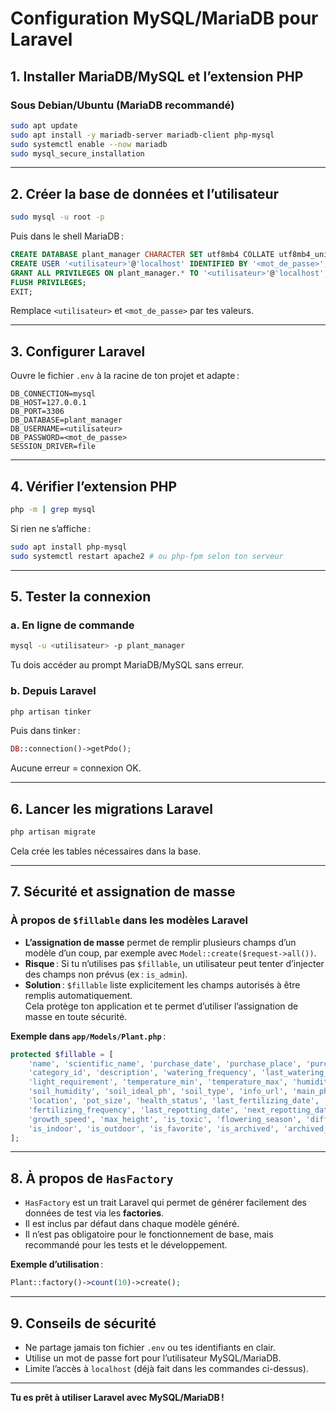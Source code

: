 # Configuration MySQL/MariaDB pour Laravel

## 1. Installer MariaDB/MySQL et l’extension PHP

### Sous Debian/Ubuntu (MariaDB recommandé)
```bash
sudo apt update
sudo apt install -y mariadb-server mariadb-client php-mysql
sudo systemctl enable --now mariadb
sudo mysql_secure_installation
```

---

## 2. Créer la base de données et l’utilisateur

```bash
sudo mysql -u root -p
```
Puis dans le shell MariaDB :
```sql
CREATE DATABASE plant_manager CHARACTER SET utf8mb4 COLLATE utf8mb4_unicode_ci;
CREATE USER '<utilisateur>'@'localhost' IDENTIFIED BY '<mot_de_passe>';
GRANT ALL PRIVILEGES ON plant_manager.* TO '<utilisateur>'@'localhost';
FLUSH PRIVILEGES;
EXIT;
```
Remplace `<utilisateur>` et `<mot_de_passe>` par tes valeurs.

---

## 3. Configurer Laravel

Ouvre le fichier `.env` à la racine de ton projet et adapte :

```
DB_CONNECTION=mysql
DB_HOST=127.0.0.1
DB_PORT=3306
DB_DATABASE=plant_manager
DB_USERNAME=<utilisateur>
DB_PASSWORD=<mot_de_passe>
SESSION_DRIVER=file
```

---

## 4. Vérifier l’extension PHP

```bash
php -m | grep mysql
```
Si rien ne s’affiche :
```bash
sudo apt install php-mysql
sudo systemctl restart apache2 # ou php-fpm selon ton serveur
```

---

## 5. Tester la connexion

### a. En ligne de commande
```bash
mysql -u <utilisateur> -p plant_manager
```
Tu dois accéder au prompt MariaDB/MySQL sans erreur.

### b. Depuis Laravel
```bash
php artisan tinker
```
Puis dans tinker :
```php
DB::connection()->getPdo();
```
Aucune erreur = connexion OK.

---

## 6. Lancer les migrations Laravel

```bash
php artisan migrate
```
Cela crée les tables nécessaires dans la base.

---

## 7. Sécurité et assignation de masse

### À propos de `$fillable` dans les modèles Laravel

- **L’assignation de masse** permet de remplir plusieurs champs d’un modèle d’un coup, par exemple avec `Model::create($request->all())`.
- **Risque** : Si tu n’utilises pas `$fillable`, un utilisateur peut tenter d’injecter des champs non prévus (ex : `is_admin`).
- **Solution** : `$fillable` liste explicitement les champs autorisés à être remplis automatiquement.  
  Cela protège ton application et te permet d’utiliser l’assignation de masse en toute sécurité.

**Exemple dans `app/Models/Plant.php`** :
```php
protected $fillable = [
    'name', 'scientific_name', 'purchase_date', 'purchase_place', 'purchase_price',
    'category_id', 'description', 'watering_frequency', 'last_watering_date',
    'light_requirement', 'temperature_min', 'temperature_max', 'humidity_level',
    'soil_humidity', 'soil_ideal_ph', 'soil_type', 'info_url', 'main_photo',
    'location', 'pot_size', 'health_status', 'last_fertilizing_date',
    'fertilizing_frequency', 'last_repotting_date', 'next_repotting_date',
    'growth_speed', 'max_height', 'is_toxic', 'flowering_season', 'difficulty_level',
    'is_indoor', 'is_outdoor', 'is_favorite', 'is_archived', 'archived_date', 'archived_reason'
];
```

---

## 8. À propos de `HasFactory`

- `HasFactory` est un trait Laravel qui permet de générer facilement des données de test via les **factories**.
- Il est inclus par défaut dans chaque modèle généré.
- Il n’est pas obligatoire pour le fonctionnement de base, mais recommandé pour les tests et le développement.

**Exemple d’utilisation** :
```php
Plant::factory()->count(10)->create();
```

---

## 9. Conseils de sécurité

- Ne partage jamais ton fichier `.env` ou tes identifiants en clair.
- Utilise un mot de passe fort pour l’utilisateur MySQL/MariaDB.
- Limite l’accès à `localhost` (déjà fait dans les commandes ci-dessus).

---

**Tu es prêt à utiliser Laravel avec MySQL/MariaDB !**